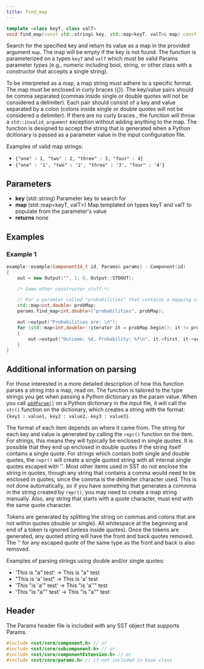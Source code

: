 ```yaml
---
title: find_map
---
```

```cpp
template <class keyT, class valT>
void find_map(const std::string& key, std::map<keyT, valT>& map) const;
```

Search for the specified key and return its value as a map in the provided argument `map`. The map will be empty if the key is not found. The function is parameterized on a types `keyT` and `valT` which must be valid Params parameter types (e.g., numeric including bool, string, or other class with a constructor that accepts a single string).

To be interpreted as a map, a map string must adhere to a specific format. The map must be enclosed in curly braces ({}). The key/value pairs should be comma separated (commas inside single or double quotes will not be considered a delimiter). Each pair should consist of a key and value separated by a colon (colons inside single or double quotes will not be considered a delimiter). If there are no curly braces , the function will throw a `std::invalid_argument` exception without adding anything to the map. The function is designed to accept the string that is generated when a Python dcitionary is passed as a parameter value in the input configuration file.

Examples of valid map strings:
* `{"one" : 1, "two" : 2, "three" : 3, "four" : 4}`
* `{"one" : '1', "two" : '2', "three" : '3', "four" : '4'}`


## Parameters
* **key** (std::string) Parameter key to search for
* **map** (std::map<keyT, valT\>) Map templated on types keyT and valT to populate from the parameter's value
* **returns** none


## Examples

### Example 1
<!--- SOURCE CODE: NONE --->
```cpp
example::example(ComponentId_t id, Params& params) : Component(id)
{
    out = new Output("", 1, 0, Output::STDOUT);

    /* Some other constructor stuff */

    // For a paramter called "probabilities" that contains a mapping of outcome IDs (ints) to outcome probabilities (doubles)
    std::map<int,double> probMap;
    params.find_map<int,double>("probabilities", probMap);

    out->output("Probabilities are: \n");
    for (std::map<int,double>::iterator it = probMap.begin(); it != probMap.end(); it++)
    {
        out->output("Outcome: %d, Probability: %f\n", it->first, it->second);
    }
}
```

## Additional information on parsing
For those interested in a more detailed description of how this function parses a string into a map, read on. The function is tailored to the type strings you get when passing a Python dictionary as the param value. When you call [`addParam()`](../../config/component/addParam) on a Python dictionary in the input file, it will call the `str()` function on the dictionary, which creates a string with the format: `{key1 : value1, key2 : value2, key3 : value3}`.

The format of each item depends on where it came from. The string for each key and value is generated by calling the `repr()` function on the item. For strings, this means they will typically be enclosed in single quotes. It is possible that they end up enclosed in double quotes if the string itself contains a single quote. For strings which contain both single and double quotes, the `repr()` will create a single quoted string with all internal single quotes escaped with '\'. Most other items used in SST do not enclose the string in quotes, though any string that contains a comma would need to be enclosed in quotes, since the comma is the delimiter character used. This is not done automatically, so if you have something that generates a commma in the string created by `repr()`, you may need to create a map string manually. Also, any string that starts with a quote character, must end with the same quote character.

Tokens are generated by splitting the string on commas and colons that are not within quotes (double or single). All whitespace at the beginning and end of a token is ignored (unless inside quotes). Once the tokens are generated, any quoted string will have the front and back quotes removed. The '\' for any escaped quote of the same type as the front and back is also removed.

Examples of parsing strings using double and/or single quotes:
* 'This is "a" test' -> This is "a" test
* "This is 'a' test" -> This is 'a' test
* 'This "is \'a\'" test' -> This "is 'a''" test
* 'This "is \"a"" test' -> This "is \"a\"" test

## Header
The Params header file is included with any SST object that supports Params.
```cpp
#include <sst/core/component.h> // or
#include <sst/core/subcomponent.h> // or
#include <sst/core/componentExtension.h> // or
#include <sst/core/params.h> // if not included in base class
```
